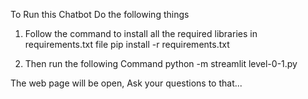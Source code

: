 To Run this Chatbot Do the following things

1. Follow the command to install all the required libraries in requirements.txt file
   pip install -r requirements.txt

2. Then run the following Command
   python -m streamlit level-0-1.py

The web page will be open, Ask your questions to that...

